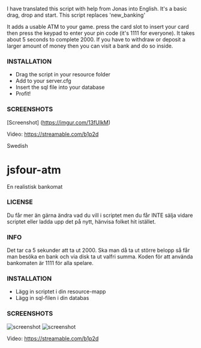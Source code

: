 I have translated this script with help from Jonas into English. It's a basic drag, drop and start. This script replaces 'new_banking'

It adds a usable ATM to your game.
press the card slot to insert your card then press the keypad to enter your pin code (it's 1111 for everyone).
It takes about 5 seconds to complete 2000. 
If you have to withdraw or deposit a larger amount of money then you can visit a bank and do so inside.

### INSTALLATION
* Drag the script in your resource folder
* Add to your server.cfg
* Insert the sql file into your database
* Profit!

### SCREENSHOTS
[Screenshot] (https://imgur.com/13fUIkM)

Video: https://streamable.com/b1p2d


Swedish
# jsfour-atm
En realistisk bankomat

### LICENSE
Du får mer än gärna ändra vad du vill i scriptet men du får INTE sälja vidare scriptet eller ladda upp det på nytt, hänvisa folket hit istället.

### INFO
Det tar ca 5 sekunder att ta ut 2000. Ska man då ta ut större belopp så får man besöka en bank och via disk ta ut valfri summa.
Koden för att använda bankomaten är 1111 för alla spelare.

### INSTALLATION
* Lägg in scriptet i din resource-mapp
* Lägg in sql-filen i din databas

### SCREENSHOTS
![screenshot](https://i.gyazo.com/c97621f5ea7291c97eeca77197b83e6c.png)
![screenshot](https://i.gyazo.com/3da3bf7dff1af26317aa95d863ccaeea.png)


Video: https://streamable.com/b1p2d

